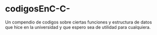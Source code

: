 # codigosEnC-C-
Un compendio de codigos sobre ciertas funciones y estructura de datos que hice en la universidad y que espero sea de utilidad para
cualquiera. 
